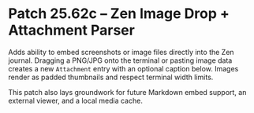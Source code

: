 # Patch 25.62c – Zen Image Drop + Attachment Parser

Adds ability to embed screenshots or image files directly into the Zen journal. Dragging a PNG/JPG onto the terminal or pasting image data creates a new `Attachment` entry with an optional caption below. Images render as padded thumbnails and respect terminal width limits.

This patch also lays groundwork for future Markdown embed support, an external viewer, and a local media cache.
